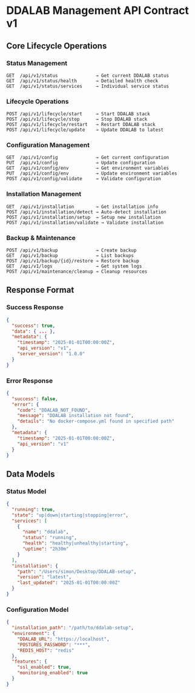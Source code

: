 # DDALAB Management API Contract v1

## Core Lifecycle Operations

### Status Management
```
GET  /api/v1/status              → Get current DDALAB status
GET  /api/v1/status/health       → Detailed health check
GET  /api/v1/status/services     → Individual service status
```

### Lifecycle Operations
```
POST /api/v1/lifecycle/start     → Start DDALAB stack
POST /api/v1/lifecycle/stop      → Stop DDALAB stack
POST /api/v1/lifecycle/restart   → Restart DDALAB stack
POST /api/v1/lifecycle/update    → Update DDALAB to latest
```

### Configuration Management
```
GET  /api/v1/config              → Get current configuration
PUT  /api/v1/config              → Update configuration
GET  /api/v1/config/env          → Get environment variables
PUT  /api/v1/config/env          → Update environment variables
POST /api/v1/config/validate     → Validate configuration
```

### Installation Management
```
GET  /api/v1/installation        → Get installation info
POST /api/v1/installation/detect → Auto-detect installation
POST /api/v1/installation/setup  → Setup new installation
POST /api/v1/installation/validate → Validate installation
```

### Backup & Maintenance
```
POST /api/v1/backup              → Create backup
GET  /api/v1/backup              → List backups
POST /api/v1/backup/{id}/restore → Restore backup
GET  /api/v1/logs                → Get system logs
POST /api/v1/maintenance/cleanup → Cleanup resources
```

## Response Format

### Success Response
```json
{
  "success": true,
  "data": { ... },
  "metadata": {
    "timestamp": "2025-01-01T00:00:00Z",
    "api_version": "v1",
    "server_version": "1.0.0"
  }
}
```

### Error Response
```json
{
  "success": false,
  "error": {
    "code": "DDALAB_NOT_FOUND",
    "message": "DDALAB installation not found",
    "details": "No docker-compose.yml found in specified path"
  },
  "metadata": {
    "timestamp": "2025-01-01T00:00:00Z",
    "api_version": "v1"
  }
}
```

## Data Models

### Status Model
```json
{
  "running": true,
  "state": "up|down|starting|stopping|error",
  "services": [
    {
      "name": "ddalab",
      "status": "running",
      "health": "healthy|unhealthy|starting",
      "uptime": "2h30m"
    }
  ],
  "installation": {
    "path": "/Users/simon/Desktop/DDALAB-setup",
    "version": "latest",
    "last_updated": "2025-01-01T00:00:00Z"
  }
}
```

### Configuration Model
```json
{
  "installation_path": "/path/to/ddalab-setup",
  "environment": {
    "DDALAB_URL": "https://localhost",
    "POSTGRES_PASSWORD": "***",
    "REDIS_HOST": "redis"
  },
  "features": {
    "ssl_enabled": true,
    "monitoring_enabled": true
  }
}
```
